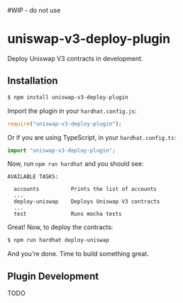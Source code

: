 #WIP - do not use 


# uniswap-v3-deploy-plugin

Deploy Uniswap V3 contracts in development.

## Installation

```sh
$ npm install uniswap-v3-deploy-plugin
```

Import the plugin in your `hardhat.config.js`:

```js
require("uniswap-v3-deploy-plugin");
```

Or if you are using TypeScript, in your `hardhat.config.ts`:

```ts
import "uniswap-v3-deploy-plugin";
```

Now, run `npm run hardhat` and you should see:

```
AVAILABLE TASKS:

  accounts      	Prints the list of accounts
  ...
  deploy-uniswap	Deploys Uniswap V3 contracts
  ...
  test          	Runs mocha tests
```

Great! Now, to deploy the contracts:

```sh
$ npm run hardhat deploy-uniswap
```

And you're done. Time to build something great.

## Plugin Development

TODO
